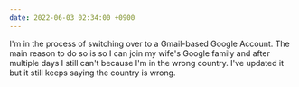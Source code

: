 ```yaml
---
date: 2022-06-03 02:34:00 +0900
---
```


I'm in the process of switching over to a Gmail-based Google Account. The main reason to do so is so I can join my wife's Google family and after multiple days I still can't because I'm in the wrong country. I've updated it but it still keeps saying the country is wrong.
